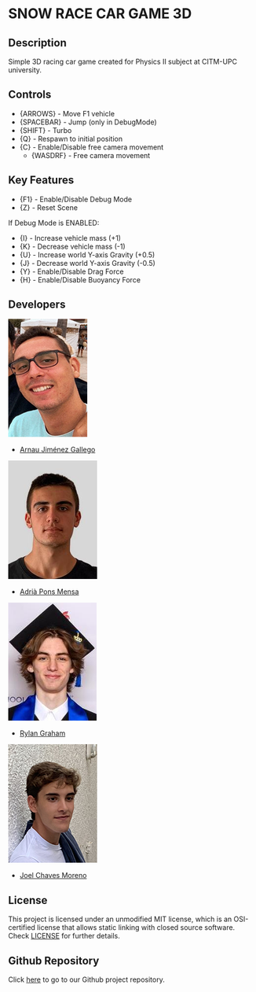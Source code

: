 # SNOW RACE CAR GAME 3D

## Description

Simple 3D racing car game created for Physics II subject at CITM-UPC university.

## Controls

- {ARROWS} - Move F1 vehicle
- {SPACEBAR} - Jump (only in DebugMode)
- {SHIFT} - Turbo
- {Q} - Respawn to initial position
- {C} - Enable/Disable free camera movement
	- {WASDRF} - Free camera movement

## Key Features

- {F1} - Enable/Disable Debug Mode
- {Z} - Reset Scene

If Debug Mode is ENABLED:
- {I} - Increase vehicle mass (+1)
- {K} - Decrease vehicle mass (-1)
- {U} - Increase world Y-axis Gravity (+0.5)
- {J} - Decrease world Y-axis Gravity (-0.5)
- {Y} - Enable/Disable Drag Force
- {H} - Enable/Disable Buoyancy Force

## Developers

 ![](https://raw.githubusercontent.com/AdriaPm/RaceCarGame3D/main/TeamPhotos/arnaujimenez.png)
 - [Arnau Jiménez Gallego](https://github.com/Historn) 
 
 ![](https://raw.githubusercontent.com/AdriaPm/RaceCarGame3D/main/TeamPhotos/adriapons.jpg)
 - [Adrià Pons Mensa](https://github.com/AdriaPm)
 
 ![](https://raw.githubusercontent.com/AdriaPm/RaceCarGame3D/main/TeamPhotos/rylangraham.jpg)
 - [Rylan Graham](https://github.com/RylanJGraham)
 
 ![](https://raw.githubusercontent.com/AdriaPm/RaceCarGame3D/main/TeamPhotos/joelchaves.jpg)
 - [Joel Chaves Moreno](https://github.com/JoeyCM)

## License

This project is licensed under an unmodified MIT license, which is an OSI-certified license that allows static linking with closed source software. Check [LICENSE](https://mit-license.org/) for further details.

## Github Repository

Click [here](https://github.com/AdriaPm/RaceCarGame3D) to go to our Github project repository.
